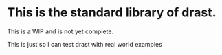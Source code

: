 # This is the standard library of drast.

This is a WIP and is not yet complete.

This is just so I can test drast with real world examples